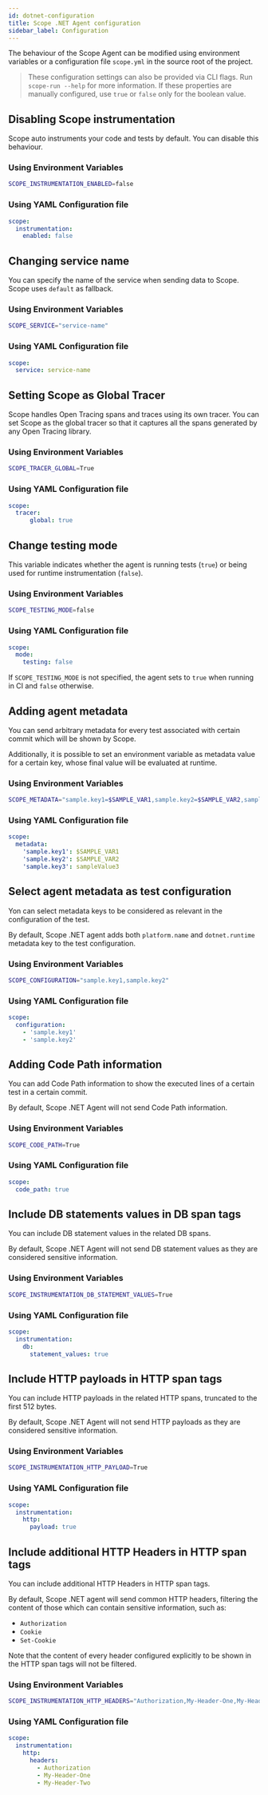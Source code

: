 ```yaml
---
id: dotnet-configuration
title: Scope .NET Agent configuration
sidebar_label: Configuration
---
```


The behaviour of the Scope Agent can be modified using environment variables or a configuration file `scope.yml` in the source root of the project.

> These configuration settings can also be provided via CLI flags. Run `scope-run --help` for more information.
> If these properties are manually configured, use `true` or `false` only for the boolean value.


## Disabling Scope instrumentation

Scope auto instruments your code and tests by default. You can disable this behaviour.

### Using Environment Variables

```sh
SCOPE_INSTRUMENTATION_ENABLED=false
```

### Using YAML Configuration file

```yaml
scope:
  instrumentation:
    enabled: false
```



## Changing service name

You can specify the name of the service when sending data to Scope. Scope uses `default` as fallback.

### Using Environment Variables

```sh
SCOPE_SERVICE="service-name"
```

### Using YAML Configuration file

```yaml
scope:
  service: service-name
```



## Setting Scope as Global Tracer

Scope handles Open Tracing spans and traces using its own tracer. You can set Scope as the global tracer so that it captures all the spans generated by any Open Tracing library. 

### Using Environment Variables

```sh
SCOPE_TRACER_GLOBAL=True
```

### Using YAML Configuration file

```yaml
scope:
  tracer:
      global: true
```



## Change testing mode

This variable indicates whether the agent is running tests (`true`) or being used for runtime instrumentation (`false`).

### Using Environment Variables

```sh
SCOPE_TESTING_MODE=false
```

### Using YAML Configuration file

```yaml
scope:
  mode:
    testing: false
```

If `SCOPE_TESTING_MODE` is not specified, the agent sets to  `true` when running in CI and `false` otherwise.

## Adding agent metadata

You can send arbitrary metadata for every test associated with certain commit which will be shown by Scope.

Additionally, it is possible to set an environment variable as metadata value for a certain key, whose final value will be evaluated at runtime.

### Using Environment Variables

```sh
SCOPE_METADATA="sample.key1=$SAMPLE_VAR1,sample.key2=$SAMPLE_VAR2,sample.key3=sampleValue3"
```

### Using YAML Configuration file

```yaml
scope:
  metadata:
    'sample.key1': $SAMPLE_VAR1
    'sample.key2': $SAMPLE_VAR2
    'sample.key3': sampleValue3
```



## Select agent metadata as test configuration

Yon can select metadata keys to be considered as relevant in the configuration of the test.

By default, Scope .NET agent adds both `platform.name` and `dotnet.runtime` metadata key to the test configuration.

### Using Environment Variables

```sh
SCOPE_CONFIGURATION="sample.key1,sample.key2"
```

### Using YAML Configuration file

```yaml
scope:
  configuration:
    - 'sample.key1'
    - 'sample.key2'
```



## Adding Code Path information

You can add Code Path information to show the executed lines of a certain test in a certain commit.

By default, Scope .NET Agent will not send Code Path information.

### Using Environment Variables

```sh
SCOPE_CODE_PATH=True
```

### Using YAML Configuration file

```yaml
scope:
  code_path: true
```



## Include DB statements values in DB span tags

You can include DB statement values in the related DB spans.

By default, Scope .NET Agent will not send DB statement values as they are considered sensitive information.

### Using Environment Variables

```sh
SCOPE_INSTRUMENTATION_DB_STATEMENT_VALUES=True
```

### Using YAML Configuration file

```yaml
scope:
  instrumentation:
    db:
      statement_values: true
```



## Include HTTP payloads in HTTP span tags

You can include HTTP payloads in the related HTTP spans, truncated to the first 512 bytes.

By default, Scope .NET Agent will not send HTTP payloads as they are considered sensitive information.


### Using Environment Variables

```sh
SCOPE_INSTRUMENTATION_HTTP_PAYLOAD=True
```

### Using YAML Configuration file

```yaml
scope:
  instrumentation:
    http:
      payload: true
```



## Include additional HTTP Headers in HTTP span tags

You can include additional HTTP Headers in HTTP span tags.

By default, Scope .NET agent will send common HTTP headers, filtering the content of those which can contain sensitive information, such as:

- `Authorization`
- `Cookie`
- `Set-Cookie`

Note that the content of every header configured explicitly to be shown in the HTTP span tags will not be filtered. 

### Using Environment Variables

```sh
SCOPE_INSTRUMENTATION_HTTP_HEADERS="Authorization,My-Header-One,My-Header-Two"
```

### Using YAML Configuration file
```yaml
scope:
  instrumentation:
    http:
      headers:
        - Authorization
        - My-Header-One
        - My-Header-Two
```
